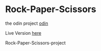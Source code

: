 # Rock-Paper-Scissors

the odin project [odin](https://www.theodinproject.com/lessons/foundations-rock-paper-scissors)

Live Version [here](https://noursoliman.github.io/Rock-Paper-Scissors/)

Rock-Paper-Scissors-project
